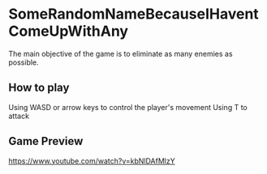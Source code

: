 # SomeRandomNameBecauseIHaventComeUpWithAny
The main objective of the game is to eliminate as many enemies as possible.

## How to play
Using WASD or arrow keys to control the player's movement
Using T to attack 

## Game Preview
https://www.youtube.com/watch?v=kbNlDAfMlzY
